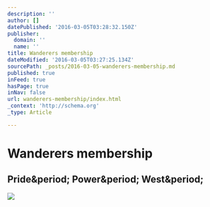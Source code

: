 ```yaml
---
description: ''
author: []
datePublished: '2016-03-05T03:28:32.150Z'
publisher:
  domain: ''
  name: ''
title: Wanderers membership
dateModified: '2016-03-05T03:27:25.134Z'
sourcePath: _posts/2016-03-05-wanderers-membership.md
published: true
inFeed: true
hasPage: true
inNav: false
url: wanderers-membership/index.html
_context: 'http://schema.org'
_type: Article

---
```

# Wanderers membership

<article style=""><h1>Pride&amp;period; Power&amp;period; West&amp;period;</h1><img src="http://wanderers.memberhq.com.au/theme/a-league-wanderers/img/footer-bg.jpg" /></article>
